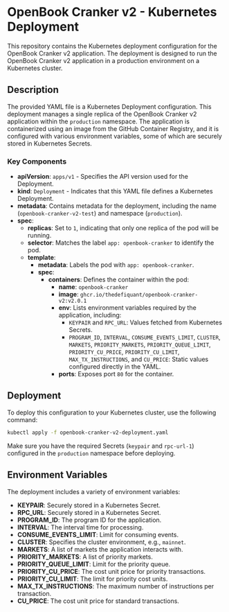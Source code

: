 # OpenBook Cranker v2 - Kubernetes Deployment

This repository contains the Kubernetes deployment configuration for the OpenBook Cranker v2 application. The deployment is designed to run the OpenBook Cranker v2 application in a production environment on a Kubernetes cluster.

## Description

The provided YAML file is a Kubernetes Deployment configuration. This deployment manages a single replica of the OpenBook Cranker v2 application within the `production` namespace. The application is containerized using an image from the GitHub Container Registry, and it is configured with various environment variables, some of which are securely stored in Kubernetes Secrets.

### Key Components

- **apiVersion**: `apps/v1` - Specifies the API version used for the Deployment.
- **kind**: `Deployment` - Indicates that this YAML file defines a Kubernetes Deployment.
- **metadata**: Contains metadata for the deployment, including the name (`openbook-cranker-v2-test`) and namespace (`production`).
- **spec**:
  - **replicas**: Set to `1`, indicating that only one replica of the pod will be running.
  - **selector**: Matches the label `app: openbook-cranker` to identify the pod.
  - **template**:
    - **metadata**: Labels the pod with `app: openbook-cranker`.
    - **spec**:
      - **containers**: Defines the container within the pod:
        - **name**: `openbook-cranker`
        - **image**: `ghcr.io/thedefiquant/openbook-cranker-v2:v2.0.1`
        - **env**: Lists environment variables required by the application, including:
          - `KEYPAIR` and `RPC_URL`: Values fetched from Kubernetes Secrets.
          - `PROGRAM_ID`, `INTERVAL`, `CONSUME_EVENTS_LIMIT`, `CLUSTER`, `MARKETS`, `PRIORITY_MARKETS`, `PRIORITY_QUEUE_LIMIT`, `PRIORITY_CU_PRICE`, `PRIORITY_CU_LIMIT`, `MAX_TX_INSTRUCTIONS`, and `CU_PRICE`: Static values configured directly in the YAML.
        - **ports**: Exposes port `80` for the container.

## Deployment

To deploy this configuration to your Kubernetes cluster, use the following command:

```bash
kubectl apply -f openbook-cranker-v2-deployment.yaml
```

Make sure you have the required Secrets (`keypair` and `rpc-url-1`) configured in the `production` namespace before deploying.

## Environment Variables

The deployment includes a variety of environment variables:

- **KEYPAIR**: Securely stored in a Kubernetes Secret.
- **RPC_URL**: Securely stored in a Kubernetes Secret.
- **PROGRAM_ID**: The program ID for the application.
- **INTERVAL**: The interval time for processing.
- **CONSUME_EVENTS_LIMIT**: Limit for consuming events.
- **CLUSTER**: Specifies the cluster environment, e.g., `mainnet`.
- **MARKETS**: A list of markets the application interacts with.
- **PRIORITY_MARKETS**: A list of priority markets.
- **PRIORITY_QUEUE_LIMIT**: Limit for the priority queue.
- **PRIORITY_CU_PRICE**: The cost unit price for priority transactions.
- **PRIORITY_CU_LIMIT**: The limit for priority cost units.
- **MAX_TX_INSTRUCTIONS**: The maximum number of instructions per transaction.
- **CU_PRICE**: The cost unit price for standard transactions.
